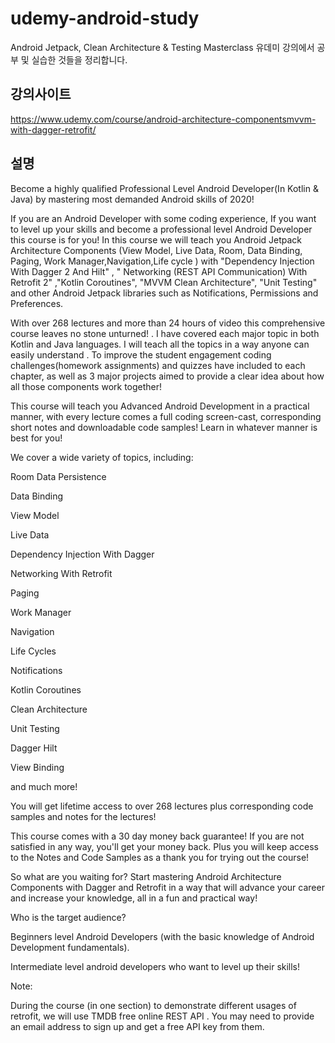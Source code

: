 # udemy-android-study
Android Jetpack, Clean Architecture &amp; Testing Masterclass 유데미 강의에서 공부 및 실습한 것들을 정리합니다.

## 강의사이트
https://www.udemy.com/course/android-architecture-componentsmvvm-with-dagger-retrofit/

## 설명

Become a highly qualified Professional Level Android Developer(In Kotlin & Java) by mastering most demanded Android skills of 2020!

If you are an Android Developer with some coding experience, If you want to level up your skills and become a professional level Android Developer this course is for you! In this course we will teach you Android Jetpack Architecture Components (View Model, Live Data, Room, Data Binding, Paging, Work Manager,Navigation,Life cycle  ) with "Dependency Injection With Dagger 2 And Hilt"  , " Networking (REST API Communication) With Retrofit 2" ,"Kotlin Coroutines", "MVVM Clean Architecture", "Unit Testing" and other  Android Jetpack libraries such as  Notifications, Permissions and Preferences.

With over 268 lectures and more than 24 hours of video this comprehensive course leaves no stone unturned! . I have covered each major topic in both Kotlin and Java languages.  I will teach all the topics in a way anyone can easily understand . To improve the student engagement  coding challenges(homework assignments) and quizzes have included to each chapter, as well as 3 major projects aimed to provide a clear idea about how all those components work together!

This course will teach you  Advanced Android Development in a practical manner, with every lecture comes a full coding screen-cast, corresponding  short notes and downloadable code samples! Learn in whatever manner is best for you!

We cover a wide variety of topics, including:

Room Data Persistence

Data Binding

View Model

Live Data

Dependency Injection With Dagger

Networking With Retrofit

Paging

Work Manager

Navigation

Life Cycles

Notifications

Kotlin Coroutines

Clean Architecture

Unit Testing

Dagger Hilt

View Binding

and much more!

You will get lifetime access to over 268 lectures plus corresponding code samples and notes for the lectures! 

This course comes with a 30 day money back guarantee! If you are not satisfied in any way, you'll get your money back. Plus you will keep access to the Notes and Code Samples as a thank you for trying out the course!

So what are you waiting for? Start mastering Android Architecture Components with Dagger and Retrofit  in a way that will advance your career and increase your knowledge, all in a fun and practical way!

Who is the target audience?

Beginners level Android Developers (with the basic knowledge of Android Development fundamentals).

Intermediate level android developers  who want to level up their skills!



Note:

During the course (in one section) to demonstrate different usages of retrofit, we will use TMDB free online REST API  . You may need to provide an email address to sign up and get a free API key from them.
